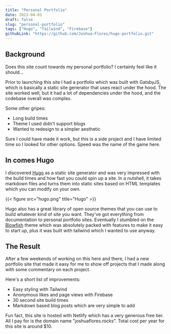 ```yaml
---
title: "Personal Portfolio"
date: 2023-04-01
draft: false
slug: "personal-portfolio"
tags: ["Hugo", "Tailwind", "Firebase"]
githubLink: "https://github.com/Joshua-Flores/hugo-portfolio.git"
---
```


## Background
Does this site count towards my personal portfolio? I certainly feel like it should...

Prior to launching this site I had a portfolio which was built with GatsbyJS, which is basically a static site generator that uses react under the hood. The site worked well, but it had a lot of dependencies under the hood, and the codebase overall was complex.

Some other gripes:
- Long build times
- Theme I used didn't support blogs
- Wanted to redesign to a simpler aesthetic

Sure I could have made it work, but this is a side project and I have limited time so I looked for other options. Speed was the name of the game here. 

## In comes Hugo
I discovered [Hugo](https://gohugo.io) as a static site generator and was very impressed with the build times and how fast you could spin up a site. In a nutshell, it takes markdown files and turns them into static sites based on HTML templates which you can modify on your own. 

{{< figure src="hugo.png" title="Hugo" >}}

Hugo also has a great library of open source themes that you can use to build whatever kind of site you want. They've got everything from documentation to personal portfolio sites. Eventually I stumbled on the [Blowfish](https://blowfish.page/) theme which was absolutely packed with features to make it easy to start up, plus it was built with tailwind which I wanted to use anyway. 

## The Result
After a few weekends of working on this here and there, I had a new portfolio site that made it easy for me to show off projects that I made along with some commentary on each project. 

Here's a short list of improvements:
- Easy styling with Tailwind
- Anonymous likes and page views with Firebase
- 30 second site build times
- Markdown based blog posts which are very simple to add

Fun fact, this site is hosted with Netlify which has a very generous free tier. All I pay for is the domain name "joshuaflores.rocks". Total cost per year for this site is around $10. 



